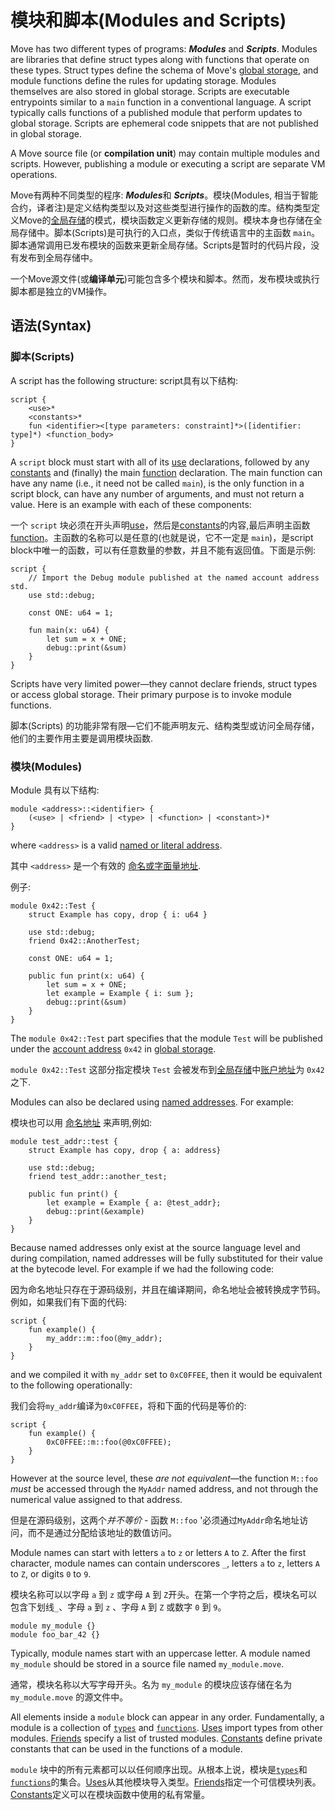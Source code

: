 # 模块和脚本(Modules and Scripts)

Move has two different types of programs: ***Modules*** and ***Scripts***. Modules are libraries that define struct types along with functions that operate on these types. Struct types define the schema of Move's [global storage](https://movechina.github.io/move-book-zh/chapter_25_global-storage-structure.html), and module functions define the rules for updating storage. Modules themselves are also stored in global storage. Scripts are executable entrypoints similar to a `main` function in a conventional language. A script typically calls functions of a published module that perform updates to global storage. Scripts are ephemeral code snippets that are not published in global storage.

A Move source file (or **compilation unit**) may contain multiple modules and scripts. However, publishing a module or executing a script are separate VM operations.

Move有两种不同类型的程序: ***Modules***和 ***Scripts***。模块(Modules, 相当于智能合约，译者注)是定义结构类型以及对这些类型进行操作的函数的库。结构类型定义Move的[全局存储](https://movechina.github.io/move-book-zh/chapter_25_global-storage-structure.html)的模式，模块函数定义更新存储的规则。模块本身也存储在全局存储中。脚本(Scripts)是可执行的入口点，类似于传统语言中的主函数 `main`。脚本通常调用已发布模块的函数来更新全局存储。Scripts是暂时的代码片段，没有发布到全局存储中。

一个Move源文件(或**编译单元**)可能包含多个模块和脚本。然而，发布模块或执行脚本都是独立的VM操作。

## 语法(Syntax)

### 脚本(Scripts)

A script has the following structure:
script具有以下结构:

```text
script {
    <use>*
    <constants>*
    fun <identifier><[type parameters: constraint]*>([identifier: type]*) <function_body>
}
```

A `script` block must start with all of its [use](https://movechina.github.io/move-book-zh/chapter_20_uses.html) declarations, followed by any [constants](https://movechina.github.io/move-book-zh/chapter_17_constants.html) and (finally) the main [function](https://movechina.github.io/move-book-zh/chapter_15_functions.html) declaration. The main function can have any name (i.e., it need not be called `main`), is the only function in a script block, can have any number of arguments, and must not return a value. Here is an example with each of these components:

一个 `script` 块必须在开头声明[use](https://movechina.github.io/move-book-zh/chapter_20_uses.html)，然后是[constants](https://movechina.github.io/move-book-zh/chapter_17_constants.html)的内容,最后声明主函数 [function](https://movechina.github.io/move-book-zh/chapter_15_functions.html)。主函数的名称可以是任意的(也就是说，它不一定是 `main`)，是script block中唯一的函数，可以有任意数量的参数，并且不能有返回值。下面是示例:

```move
script {
    // Import the Debug module published at the named account address std.
    use std::debug;

    const ONE: u64 = 1;

    fun main(x: u64) {
        let sum = x + ONE;
        debug::print(&sum)
    }
}
```

Scripts have very limited power—they cannot declare friends, struct types or access global storage. Their primary purpose is to invoke module functions.

脚本(Scripts) 的功能非常有限—它们不能声明友元、结构类型或访问全局存储， 他们的主要作用主要是调用模块函数.

### 模块(Modules)

Module 具有以下结构:

```text
module <address>::<identifier> {
    (<use> | <friend> | <type> | <function> | <constant>)*
}
```

where `<address>` is a valid [named or literal address](https://movechina.github.io/move-book-zh/chapter_5_address.html).

其中 `<address>` 是一个有效的 [命名或字面量地址](https://movechina.github.io/move-book-zh/chapter_5_address.html).

例子:

```move
module 0x42::Test {
    struct Example has copy, drop { i: u64 }

    use std::debug;
    friend 0x42::AnotherTest;

    const ONE: u64 = 1;

    public fun print(x: u64) {
        let sum = x + ONE;
        let example = Example { i: sum };
        debug::print(&sum)
    }
}
```

The `module 0x42::Test` part specifies that the module `Test` will be published under the [account address](https://movechina.github.io/move-book-zh/chapter_5_address.html) `0x42` in [global storage](https://movechina.github.io/move-book-zh/chapter_25_global-storage-structure.html).

`module 0x42::Test` 这部分指定模块 `Test` 会被发布到[全局存储](https://movechina.github.io/move-book-zh/chapter_25_global-storage-structure.html)中[账户地址](https://movechina.github.io/move-book-zh/chapter_5_address.html)为 `0x42` 之下.

Modules can also be declared using [named addresses](https://movechina.github.io/move-book-zh/chapter_5_address.html). For example:

模块也可以用 [命名地址](https://movechina.github.io/move-book-zh/chapter_5_address.html) 来声明,例如:

```move
module test_addr::test {
    struct Example has copy, drop { a: address}

    use std::debug;
    friend test_addr::another_test;

    public fun print() {
        let example = Example { a: @test_addr};
        debug::print(&example)
    }
}
```

Because named addresses only exist at the source language level and during compilation, named addresses will be fully substituted for their value at the bytecode level. For example if we had the following code:

因为命名地址只存在于源码级别，并且在编译期间，命名地址会被转换成字节码。例如，如果我们有下面的代码:

```move=
script {
    fun example() {
        my_addr::m::foo(@my_addr);
    }
}
```

and we compiled it with `my_addr` set to `0xC0FFEE`, then it would be equivalent to the following operationally:

我们会将`my_addr`编译为`0xC0FFEE`，将和下面的代码是等价的:

```move=
script {
    fun example() {
        0xC0FFEE::m::foo(@0xC0FFEE);
    }
}
```

However at the source level, these *are not equivalent*—the function `M::foo` *must* be accessed through the `MyAddr` named address, and not through the numerical value assigned to that address.

但是在源码级别，这两个*并不等价* - 函数 `M::foo` '必须通过`MyAddr`命名地址访问，而不是通过分配给该地址的数值访问。

Module names can start with letters `a` to `z` or letters `A` to `Z`. After the first character, module names can contain underscores `_`, letters `a` to `z`, letters `A` to `Z`, or digits `0` to `9`.

模块名称可以以字母 `a` 到 `z` 或字母 `A` 到 `Z`开头。在第一个字符之后，模块名可以包含下划线`_`、字母 `a` 到 `z` 、字母 `A` 到 `Z` 或数字 `0` 到 `9`。

```move
module my_module {}
module foo_bar_42 {}
```

Typically, module names start with an uppercase letter. A module named `my_module` should be stored in a source file named `my_module.move`.

通常，模块名称以大写字母开头。名为 `my_module` 的模块应该存储在名为 `my_module.move` 的源文件中。

All elements inside a `module` block can appear in any order. Fundamentally, a module is a collection of [`types`](https://movechina.github.io/move-book-zh/chapter_16_structs-and-resources.html) and [`functions`](https://movechina.github.io/move-book-zh/chapter_15_functions.html). [Uses](https://movechina.github.io/move-book-zh/chapter_20_uses.html) import types from other modules. [Friends](https://movechina.github.io/move-book-zh/chapter_21_friends.html) specify a list of trusted modules. [Constants](https://movechina.github.io/move-book-zh/chapter_17_constants.html) define private constants that can be used in the functions of a module.

`module` 块中的所有元素都可以以任何顺序出现。从根本上说，模块是[`types`](https://movechina.github.io/move-book-zh/chapter_16_structs-and-resources.html)和[`functions`](https://movechina.github.io/move-book-zh/chapter_15_functions.html)的集合。[Uses](https://movechina.github.io/move-book-zh/chapter_20_uses.html)从其他模块导入类型。[Friends](https://movechina.github.io/move-book-zh/chapter_21_friends.html)指定一个可信模块列表。[Constants](https://movechina.github.io/move-book-zh/chapter_17_constants.html)定义可以在模块函数中使用的私有常量。